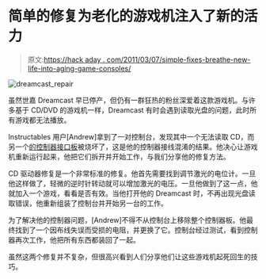 # 简单的修复为老化的游戏机注入了新的活力

> 原文:[https://hack aday . com/2011/03/07/simple-fixes-breathe-new-life-into-aging-game-consoles/](https://hackaday.com/2011/03/07/simple-fixes-breathe-new-life-into-aging-game-consoles/)

![dreamcast_repair](../Images/cae5d668c357720e018c502ee908fd01.png "dreamcast_repair")

虽然世嘉 Dreamcast 早已停产，但仍有一群狂热的粉丝深爱着这款游戏机。与许多基于 CD/DVD 的游戏机一样，Dreamcast 有时会遇到读取光盘的问题，此时所有游戏都无法播放。

Instructables 用户[Andrew]拿到了一对控制台，发现其中一个无法读取 CD，而另一个[的控制器接口板](http://www.instructables.com/id/How-to-repair-a-dreamcast-with-dead-controller-por)被烧坏了，这是他的控制器接线混淆的结果。他决心让游戏机重新运行起来，他把它们拆开并开始工作，与我们分享他的修复方法。

CD 驱动器修复是一个非常标准的修复。他首先需要找到调节激光的电位计。一旦他这样做了，轻微的逆时针转动就可以增加激光的电压。一旦他做到了这一点，他就加入一个游戏，看看是否有效。当他打开他的 Dreamcast 时，不再出现光盘读取错误，他重新组装了控制台并开始另一台的工作。

为了解决他的控制器问题，[Andrew]不得不从控制台上移除整个控制器板。他最终找到了一个因布线失误而受损的电阻，并更换了它。控制台经过测试，看到控制器再次工作，他把所有东西都装回了一起。

虽然这两个修复并不复杂，但很高兴看到人们分享他们让这些游戏机起死回生的技巧。